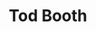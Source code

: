 ---
title: Tod Booth
layout: people
featured_image: 
featured_image_attr: 
featured_image_alt: 
featured_image_caption: 
details:
  Website: 
  Facebook:
  Twitter: 
  Instagram: 
  LinkedIn: 
  IBDB: 
  IMDb: 
  Wikipedia: 
---